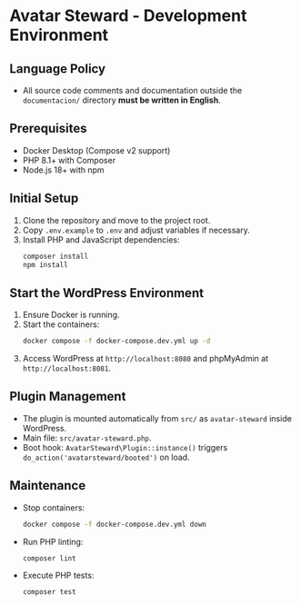 # Avatar Steward - Development Environment

## Language Policy
- All source code comments and documentation outside the `documentacion/` directory **must be written in English**.

## Prerequisites
- Docker Desktop (Compose v2 support)
- PHP 8.1+ with Composer
- Node.js 18+ with npm

## Initial Setup
1. Clone the repository and move to the project root.
2. Copy `.env.example` to `.env` and adjust variables if necessary.
3. Install PHP and JavaScript dependencies:
   ```bash
   composer install
   npm install
   ```

## Start the WordPress Environment
1. Ensure Docker is running.
2. Start the containers:
   ```bash
   docker compose -f docker-compose.dev.yml up -d
   ```
3. Access WordPress at `http://localhost:8080` and phpMyAdmin at `http://localhost:8081`.

## Plugin Management
- The plugin is mounted automatically from `src/` as `avatar-steward` inside WordPress.
- Main file: `src/avatar-steward.php`.
- Boot hook: `AvatarSteward\Plugin::instance()` triggers `do_action('avatarsteward/booted')` on load.

## Maintenance
- Stop containers:
  ```bash
  docker compose -f docker-compose.dev.yml down
  ```
- Run PHP linting:
  ```bash
  composer lint
  ```
- Execute PHP tests:
  ```bash
  composer test
  ```
